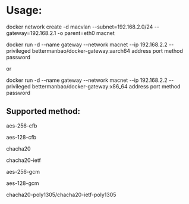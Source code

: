 # Usage:

docker network create -d macvlan --subnet=192.168.2.0/24 --gateway=192.168.2.1 -o parent=eth0 macnet

docker run -d --name gateway --network macnet --ip 192.168.2.2 --privileged bettermanbao/docker-gateway:aarch64 address port method password

or

docker run -d --name gateway --network macnet --ip 192.168.2.2 --privileged bettermanbao/docker-gateway:x86_64 address port method password

## Supported method:
aes-256-cfb

aes-128-cfb

chacha20

chacha20-ietf

aes-256-gcm

aes-128-gcm

chacha20-poly1305/chacha20-ietf-poly1305

